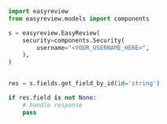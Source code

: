 <!-- Start SDK Example Usage [usage] -->
```python
import easyreview
from easyreview.models import components

s = easyreview.EasyReview(
    security=components.Security(
        username="<YOUR_USERNAME_HERE>",
    ),
)


res = s.fields.get_field_by_id(id='string')

if res.field is not None:
    # handle response
    pass
```
<!-- End SDK Example Usage [usage] -->